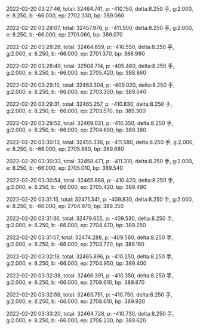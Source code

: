 2022-02-20 03:27:46, total: 32464.741, p: -410.150, delta:8.250 手, g:2.000, e: 8.250, b: -66.000, ep: 2702.330, bp: 389.060

2022-02-20 03:28:07, total: 32457.976, p: -411.500, delta:8.250 手, g:2.000, e: 8.250, b: -66.000, ep: 2701.060, bp: 389.070

2022-02-20 03:28:28, total: 32464.659, p: -410.550, delta:8.250 手, g:2.000, e: 8.250, b: -66.000, ep: 2701.370, bp: 388.990

2022-02-20 03:28:49, total: 32508.714, p: -405.460, delta:8.250 手, g:2.000, e: 8.250, b: -66.000, ep: 2705.420, bp: 388.860

2022-02-20 03:29:10, total: 32463.304, p: -409.020, delta:8.250 手, g:2.000, e: 8.250, b: -66.000, ep: 2703.300, bp: 389.040

2022-02-20 03:29:31, total: 32465.257, p: -410.830, delta:8.250 手, g:2.000, e: 8.250, b: -66.000, ep: 2703.570, bp: 389.300

2022-02-20 03:29:52, total: 32469.031, p: -410.350, delta:8.250 手, g:2.000, e: 8.250, b: -66.000, ep: 2704.690, bp: 389.380

2022-02-20 03:30:13, total: 32455.336, p: -411.580, delta:8.250 手, g:2.000, e: 8.250, b: -66.000, ep: 2705.860, bp: 389.680

2022-02-20 03:30:33, total: 32458.471, p: -411.310, delta:8.250 手, g:2.000, e: 8.250, b: -66.000, ep: 2705.010, bp: 389.540

2022-02-20 03:30:54, total: 32465.888, p: -410.420, delta:8.250 手, g:2.000, e: 8.250, b: -66.000, ep: 2705.420, bp: 389.480

2022-02-20 03:31:15, total: 32471.341, p: -409.830, delta:8.250 手, g:2.000, e: 8.250, b: -66.000, ep: 2704.970, bp: 389.350

2022-02-20 03:31:36, total: 32479.655, p: -409.530, delta:8.250 手, g:2.000, e: 8.250, b: -66.000, ep: 2704.470, bp: 389.250

2022-02-20 03:31:57, total: 32474.288, p: -409.560, delta:8.250 手, g:2.000, e: 8.250, b: -66.000, ep: 2703.720, bp: 389.160

2022-02-20 03:32:18, total: 32465.896, p: -410.250, delta:8.250 手, g:2.000, e: 8.250, b: -66.000, ep: 2704.950, bp: 389.400

2022-02-20 03:32:38, total: 32466.391, p: -410.350, delta:8.250 手, g:2.000, e: 8.250, b: -66.000, ep: 2708.610, bp: 389.870

2022-02-20 03:32:59, total: 32463.751, p: -410.750, delta:8.250 手, g:2.000, e: 8.250, b: -66.000, ep: 2708.610, bp: 389.920

2022-02-20 03:33:20, total: 32464.728, p: -410.730, delta:8.250 手, g:2.000, e: 8.250, b: -66.000, ep: 2706.230, bp: 389.620